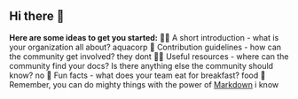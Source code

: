 ## Hi there 👋

**Here are some ideas to get you started:**
🙋‍♀️ A short introduction - what is your organization all about?
aquacorp
🌈 Contribution guidelines - how can the community get involved?
they dont
👩‍💻 Useful resources - where can the community find your docs? Is there anything else the community should know?
no
🍿 Fun facts - what does your team eat for breakfast?
food
🧙 Remember, you can do mighty things with the power of [Markdown](https://docs.github.com/github/writing-on-github/getting-started-with-writing-and-formatting-on-github/basic-writing-and-formatting-syntax)
i know
